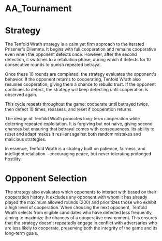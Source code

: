 # AA_Tournament
# Strategy

The Tenfold Wrath strategy is a calm yet firm approach to the Iterated Prisoner's Dilemma. It begins with full cooperation and remains cooperative even when the opponent defects once. However, after the second defection, it switches to a retaliation phase, during which it defects for 10 consecutive rounds to punish repeated betrayal.

Once these 10 rounds are completed, the strategy evaluates the opponent's behavior. If the opponent returns to cooperating, Tenfold Wrath also resumes cooperation, giving them a chance to rebuild trust. If the opponent continues to defect, the strategy will keep defecting until cooperation is observed again.

This cycle repeats throughout the game: cooperate until betrayed twice, then defect 10 times, reassess, and reset if cooperation returns.

The design of Tenfold Wrath promotes long-term cooperation while deterring repeated exploitation. It is forgiving but not naive, giving second chances but ensuring that betrayal comes with consequences. Its ability to reset and adapt makes it resilient against both random mistakes and malicious strategies.

In essence, Tenfold Wrath is a strategy built on patience, fairness, and intelligent retaliation—encouraging peace, but never tolerating prolonged hostility.

# Opponent Selection
The strategy also evaluates which opponents to interact with based on their cooperation history. It excludes any opponent with whom it has already played the maximum allowed rounds (200) and prioritizes those who exhibit a high level of cooperation. When choosing the next opponent, Tenfold Wrath selects from eligible candidates who have defected less frequently, aiming to maximize the chances of a cooperative environment. This ensures that the strategy doesn’t repeatedly engage in conflict with adversaries who are less likely to cooperate, preserving both the integrity of the game and its long-term goals.